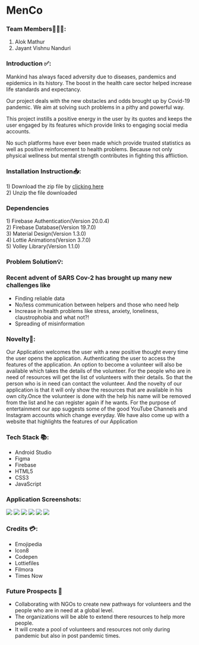 # MenCo
### Team Members👨🏻‍💻:
1. Alok Mathur
2. Jayant Vishnu Nanduri

### Introduction ✅:
<p>
 Mankind has always faced adversity due to diseases, pandemics and epidemics in its history. The boost in the health care sector helped increase life standards and expectancy. 

Our project deals with the new obstacles and odds brought up by Covid-19 pandemic. We aim at solving such problems in a pithy and powerful way.

This project instills a positive energy in the user by its quotes and keeps the user engaged by its features which provide links to engaging social media accounts.

No such platforms have ever been made which provide trusted statistics as well as positive reinforcement to health problems. Because not only physical wellness but mental strength contributes in fighting this affliction. 

</p>

### Installation Instruction📥:
<p>
1) Download the zip file by <a href="https://drive.google.com/file/d/1M6aNhSm43FanOQ1smsCq4pc-pTAJqW1j/view?usp=sharing">clicking here</a><br>
2) Unzip the file downloaded
</p>

### Dependencies
<p>
1) Firebase Authentication(Version 20.0.4)<br>
2) Firebase Database(Version 19.7.0)<br>
3) Material Design(Version 1.3.0)<br>
4) Lottie Animations(Version 3.7.0)<br>
5) Volley Library(Version 1.1.0)<br>
</p>

### Problem Solution💡:

### Recent advent of SARS Cov-2 has brought up many new challenges like 
- Finding reliable data
- No/less communication between helpers and those who need help
- Increase in health problems like stress, anxiety, loneliness, claustrophobia and what not?!
- Spreading of misinformation 



### Novelty📕:
<p>
 Our Application welcomes the user with a new positive thought every time the user opens the application. Authenticating the user to access the features of the application. An option to become a volunteer will also be available which takes the details of the volunteer. For the people who are in need of resources will get the list of volunteers with their details. So that the person who is in need can contact the volunteer.
And the novelty of our application is that it will only show the resources that are available in his own city.Once the volunteer is done with the help his name will be removed from the list and he can register again if he wants.
For the purpose of entertainment our app suggests some of the good YouTube Channels and Instagram accounts which change everyday.
We have also come up with a website that highlights the features of our Application

</p>

### Tech Stack 📚:
- Android Studio
- Figma
- Firebase
- HTML5
- CSS3
- JavaScript

### Application Screenshots:
<img src="https://media.discordapp.net/attachments/830729033653289001/840483308316131338/Screenshot_20210508-123002_MenCo.jpg?width=320&height=669" >
<img src="https://media.discordapp.net/attachments/830729033653289001/840480148617035786/Screenshot_20210508-121516_MenCo.jpg?width=320&height=669">
<img src="https://media.discordapp.net/attachments/842372048794026014/842766679578509326/Screenshot_20210514-194344_MenCo.jpg?width=309&height=650">
<img src="https://media.discordapp.net/attachments/830729033653289001/840479982265434152/Screenshot_20210508-121627_MenCo.jpg?width=320&height=669">
<img src="https://media.discordapp.net/attachments/830729033653289001/840480147626786826/Screenshot_20210508-121557_MenCo.jpg?width=320&height=669">
<img src="https://media.discordapp.net/attachments/830729033653289001/840480147378667540/Screenshot_20210508-121611_MenCo.jpg?width=320&height=669">



### Credits 💳:
- Emojipedia
- Icon8
- Codepen
- Lottiefiles
- Filmora
- Times Now

### Future Prospects 🔮
- Collaborating with NGOs to create new pathways for volunteers and the people who are in need at a global level.
- The organizations will be able to extend there resources to help more people.
- It will create a pool of volunteers and resources not only during pandemic but also in post pandemic times.
